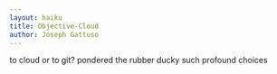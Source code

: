 ```yaml
---
layout: haiku
title: Objective-Cloud
author: Joseph Gattuso
---
```


to cloud or to git?
pondered the rubber ducky
such profound choices

